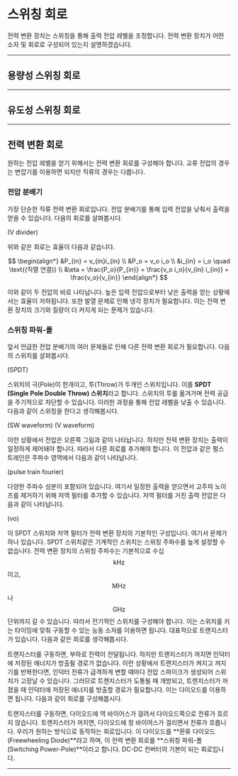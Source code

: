 # 스위칭 회로

전력 변환 장치는 스위칭을 통해 출력 전압 레벨을 조정합니다. 전력 변환 장치가 어떤 소자 및 회로로 구성되어 있는지 설명하겠습니다.

--- 

## 용량성 스위칭 회로

--- 

## 유도성 스위칭 회로

--- 

## 전력 변환 회로

원하는 전압 레벨을 얻기 위해서는 전력 변환 회로를 구성해야 합니다.
교류 전압의 경우는 변압기를 이용하면 되지만 직류의 경우는 다릅니다.

### 전압 분배기

가장 단순한 직류 전력 변환 회로입니다.
전압 분배기를 통해 입력 전압을 낮춰서 출력을 얻을 수 있습니다. 다음의 회로를 살펴봅시다.

(V divider)

위와 같은 회로는 효율이 다음과 같습니다.

$$
\begin{align*}
&P_{in} = v_{in}i_{in} \\
&P_o = v_o i_o \\
&i_{in} = i_o \quad \text{(직렬 연결)} \\
&\eta = \frac{P_o}{P_{in}} = \frac{v_o i_o}{v_{in} i_{in}} = \frac{v_o}{v_{in}}
\end{align*}
$$

이와 같이 두 전압의 비로 나타납니다. 높은 입력 전압으로부터 낮은 출력을 얻는 상황에서는 효율이 저하됩니다.
또한 발열 문제로 인해 냉각 장치가 필요합니다.
이는 전력 변환 장치의 크기와 질량이 더 커지게 되는 문제가 있습니다.

### 스위칭 파워-폴

앞서 언급한 전압 분배기의 여러 문제들로 인해 다른 전력 변환 회로가 필요합니다.
다음의 스위치를 살펴봅시다.

(SPDT)

스위치의 극(Pole)이 한개이고, 투(Throw)가 두개인 스위치입니다.
이를 **SPDT (Single Pole Double Throw) 스위치**라고 합니다.
스위치의 투를 옮겨가며 전력 공급을 주기적으로 차단할 수 있습니다.
이러한 과정을 통해 전압 레벨을 낮출 수 있습니다. 다음과 같이 스위칭을 한다고 생각해봅시다.

(SW waveform) (V waveform)

이런 상황에서 전압은 오른쪽 그림과 같이 나타납니다.
하지만 전력 변환 장치는 출력이 일정하게 제어돼야 합니다.
따라서 다른 회로를 추가해야 합니다.
이 전압과 같은 펄스 트레인은 주파수 영역에서 다음과 같이 나타납니다.

(pulse train fourier)

다양한 주파수 성분이 포함되어 있습니다.
여기서 일정한 출력을 얻으면서 고주파 노이즈를 제거하기 위해 저역 필터를 추가할 수 있습니다.
저역 필터를 거친 출력 전압은 다음과 같이 나타납니다.

(vo)

이 SPDT 스위치와 저역 필터가 전력 변환 장치의 기본적인 구성입니다.
여기서 문제가 하나 있습니다.
SPDT 스위치같은 기계적인 스위치는 스위칭 주파수를 높게 설정할 수 없습니다.
전력 변환 장치의 스위칭 주파수는 기본적으로 수십 $$\text{kHz}$$이고, $$\text{MHz}$$나 $$\text{GHz}$$ 단위까지 갈 수 있습니다.
따라서 전기적인 스위치를 구성해야 합니다.
이는 스위치를 키는 타이밍에 맞춰 구동할 수 있는 능동 소자를 이용하면 됩니다.
대표적으로 트랜지스터가 있습니다.
다음과 같은 회로를 생각해봅시다.

트랜지스터를 구동하면, 부하로 전력이 전달됩니다.
하지만 트랜지스터가 꺼지면 인덕터에 저장된 에너지가 방출될 경로가 없습니다.
이런 상황에서 트랜지스터가 켜지고 꺼지기를 반복한다면, 인덕터 전류가 급격하게 변할 때마다 전압 스파이크가 생성되어 스위치가 고장날 수 있습니다.
그러므로 트랜지스터가 도통될 때 개방되고, 트랜지스터가 꺼졌을 때 인덕터에 저장된 에너지를 방출할 경로가 필요합니다.
이는 다이오드를 이용하면 됩니다.
다음과 같이 회로를 구성해봅시다.

트랜지스터를 구동하면, 다이오드에 역 바이어스가 걸려서 다이오드쪽으로 전류가 흐르지 않습니다.
트랜지스터가 꺼지면, 다이오드에 정 바이어스가 걸리면서 전류가 흐릅니다.
우리가 원하는 방식으로 동작하는 회로입니다.
이 다이오드를 **환류 다이오드(Freewheeling Diode)**라고 하며, 이 전력 변환 회로를 **스위칭 파워-폴(Switching Power-Pole)**이라고 합니다.
DC-DC 컨버터의 기본이 되는 회로입니다.

---

